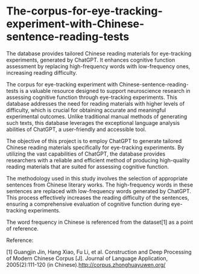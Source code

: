 # The-corpus-for-eye-tracking-experiment-with-Chinese-sentence-reading-tests
The database provides tailored Chinese reading materials for eye-tracking experiments, generated by ChatGPT. It enhances cognitive function assessment by replacing high-frequency words with low-frequency ones, increasing reading difficulty.

The corpus for eye-tracking experiment with Chinese-sentence-reading-tests is a valuable resource designed to support neuroscience research in assessing cognitive function through eye-tracking experiments. This database addresses the need for reading materials with higher levels of difficulty, which is crucial for obtaining accurate and meaningful experimental outcomes. Unlike traditional manual methods of generating such texts, this database leverages the exceptional language analysis abilities of ChatGPT, a user-friendly and accessible tool.

The objective of this project is to employ ChatGPT to generate tailored Chinese reading materials specifically for eye-tracking experiments. By utilizing the vast capabilities of ChatGPT, the database provides researchers with a reliable and efficient method of producing high-quality reading materials that are suited for assessing cognitive function.

The methodology used in this study involves the selection of appropriate sentences from Chinese literary works. The high-frequency words in these sentences are replaced with low-frequency words generated by ChatGPT. This process effectively increases the reading difficulty of the sentences, ensuring a comprehensive evaluation of cognitive function during eye-tracking experiments.

The word frequency in Chinese is referenced from the dataset[1] as a point of reference.

Reference:

[1] Guangjin Jin, Hang Xiao, Fu Li, et al. Construction and Deep Processing of Modern Chinese Corpus [J]. Journal of Language Application, 2005(2):111-120 (in Chinese).http://corpus.zhonghuayuwen.org/
